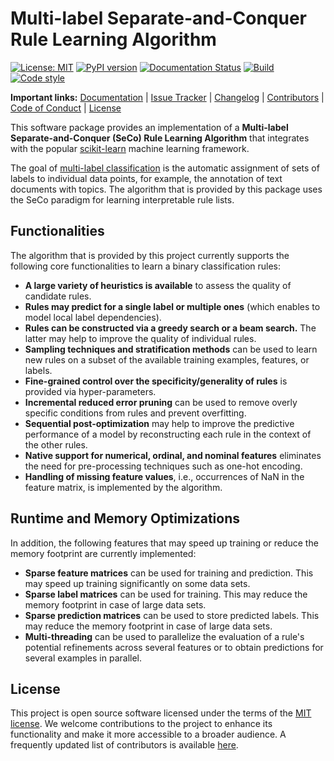 # Multi-label Separate-and-Conquer Rule Learning Algorithm

[![License: MIT](https://img.shields.io/badge/License-MIT-yellow.svg)](https://opensource.org/licenses/MIT)
[![PyPI version](https://badge.fury.io/py/mlrl-seco.svg)](https://badge.fury.io/py/mlrl-seco)
[![Documentation Status](https://readthedocs.org/projects/mlrl-boomer/badge/?version=latest)](https://mlrl-boomer.readthedocs.io/en/latest/?badge=latest)
[![Build](https://github.com/mrapp-ke/MLRL-Boomer/actions/workflows/test_build.yml/badge.svg)](https://github.com/mrapp-ke/MLRL-Boomer/actions/workflows/test_build.yml)
[![Code style](https://github.com/mrapp-ke/MLRL-Boomer/actions/workflows/test_format.yml/badge.svg)](https://github.com/mrapp-ke/MLRL-Boomer/actions/workflows/test_format.yml)

**Important links:** [Documentation](https://mlrl-boomer.readthedocs.io) | [Issue Tracker](https://github.com/mrapp-ke/MLRL-Boomer/issues) | [Changelog](https://mlrl-boomer.readthedocs.io/en/latest/misc/CHANGELOG.html) | [Contributors](https://mlrl-boomer.readthedocs.io/en/latest/misc/CONTRIBUTORS.html) | [Code of Conduct](https://mlrl-boomer.readthedocs.io/en/latest/misc/CODE_OF_CONDUCT.html) | [License](https://mlrl-boomer.readthedocs.io/en/latest/misc/LICENSE.html)

This software package provides an implementation of a **Multi-label Separate-and-Conquer (SeCo) Rule Learning Algorithm** that integrates with the popular [scikit-learn](https://scikit-learn.org) machine learning framework.

The goal of [multi-label classification](https://en.wikipedia.org/wiki/Multi-label_classification) is the automatic assignment of sets of labels to individual data points, for example, the annotation of text documents with topics. The algorithm that is provided by this package uses the SeCo paradigm for learning interpretable rule lists.

## Functionalities

The algorithm that is provided by this project currently supports the following core functionalities to learn a binary classification rules:

* **A large variety of heuristics is available** to assess the quality of candidate rules.
* **Rules may predict for a single label or multiple ones** (which enables to model local label dependencies).
* **Rules can be constructed via a greedy search or a beam search.** The latter may help to improve the quality of individual rules.
* **Sampling techniques and stratification methods** can be used to learn new rules on a subset of the available training examples, features, or labels.
* **Fine-grained control over the specificity/generality of rules** is provided via hyper-parameters.
* **Incremental reduced error pruning** can be used to remove overly specific conditions from rules and prevent overfitting.
* **Sequential post-optimization** may help to improve the predictive performance of a model by reconstructing each rule in the context of the other rules.
* **Native support for numerical, ordinal, and nominal features** eliminates the need for pre-processing techniques such as one-hot encoding.
* **Handling of missing feature values**, i.e., occurrences of NaN in the feature matrix, is implemented by the algorithm.

## Runtime and Memory Optimizations

In addition, the following features that may speed up training or reduce the memory footprint are currently implemented:

* **Sparse feature matrices** can be used for training and prediction. This may speed up training significantly on some data sets.
* **Sparse label matrices** can be used for training. This may reduce the memory footprint in case of large data sets.
* **Sparse prediction matrices** can be used to store predicted labels. This may reduce the memory footprint in case of large data sets.
* **Multi-threading** can be used to parallelize the evaluation of a rule's potential refinements across several features or to obtain predictions for several examples in parallel.

## License

This project is open source software licensed under the terms of the [MIT license](https://mlrl-boomer.readthedocs.io/en/latest/misc/LICENSE.html). We welcome contributions to the project to enhance its functionality and make it more accessible to a broader audience. A frequently updated list of contributors is available [here](https://mlrl-boomer.readthedocs.io/en/latest/misc/CONTRIBUTORS.html).
